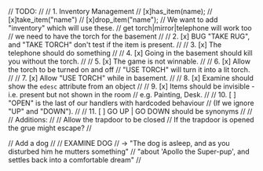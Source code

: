 // TODO:
//
// 1. Inventory Management
//  [x]has_item(name);
//  [x]take_item("name")
//  [x]drop_item("name");
//    We want to add "inventory" which will use these.
//    get torch|mirror|telephone will work too
//    we need to have the torch for the basement
//
// 2. [x] BUG "TAKE RUG", and "TAKE TORCH" don't test if the item is present.
//
// 3. [x] The telephone should do something
//
// 4. [x] Going in the basement should kill you without the torch.
//
// 5. [x] The game is not winnable.
//
// 6. [x] Allow the torch to be turned on and off
//        "USE TORCH" will turn it into a lit torch.
//
// 7. [x] Allow "USE TORCH" while in basement.
//
// 8. [x] Examine should show the `edesc` attribute from an object
//
// 9. [x] Items should be invisible - i.e. present but not shown in the room
//        e.g. Painting, Desk.
//
// 10. [ ] "OPEN" is the last of our handlers with hardcoded behaviour
//         (If we ignore "UP" and "DOWN").
//
// 11. [ ] GO UP | GO DOWN should be synonyms
//
//
// Additions:
//
//   Allow the trapdoor to be closed
//     If the trapdoor is opened the grue might escape?
//


// Add a dog
//
//  EXAMINE DOG
//  -> "The dog is asleep, and as you disturbed him he mutters something"
//     "about 'Apollo the Super-pup', and settles back into a comfortable dream"
//
